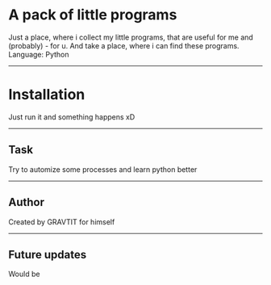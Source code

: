 A pack of little programs
=============================
Just a place, where i collect my little programs, that are useful for me and (probably) - for u.
And take a place, where i can find these programs.
Language: Python
***
Installation
==============

Just run it and something happens xD
***
Task
------------

Try to automize some processes and learn python better
***
Author
-----------------

Created by GRAVTIT for himself
***
Future updates
---------------------

Would be
